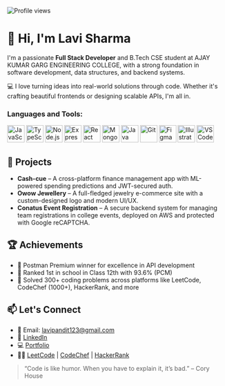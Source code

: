 ![Profile views](https://komarev.com/ghpvc/?username=dev-Lavi&label=Profile%20views&color=0e75b6&style=flat)

# 👋 Hi, I'm Lavi Sharma

I'm a passionate **Full Stack Developer** and B.Tech CSE student at AJAY KUMAR GARG ENGINEERING COLLEGE, with a strong foundation in software development, data structures, and backend systems.

💻 I love turning ideas into real-world solutions through code. Whether it's crafting beautiful frontends or designing scalable APIs, I'm all in.

<h3>Languages and Tools:</h3> 

<p align="left">
  <img src="https://cdn.jsdelivr.net/gh/devicons/devicon/icons/javascript/javascript-original.svg" alt="JavaScript" width="40" height="40"/>
  <img src="https://cdn.jsdelivr.net/gh/devicons/devicon/icons/typescript/typescript-original.svg" alt="TypeScript" width="40" height="40"/>
  <img src="https://cdn.jsdelivr.net/gh/devicons/devicon/icons/nodejs/nodejs-original.svg" alt="Node.js" width="40" height="40"/>
  <img src="https://cdn.jsdelivr.net/gh/devicons/devicon/icons/express/express-original.svg" alt="Express" width="40" height="40"/>
  <img src="https://cdn.jsdelivr.net/gh/devicons/devicon/icons/react/react-original.svg" alt="React" width="40" height="40"/>
  <img src="https://cdn.jsdelivr.net/gh/devicons/devicon/icons/mongodb/mongodb-original.svg" alt="MongoDB" width="40" height="40"/>
  <img src="https://cdn.jsdelivr.net/gh/devicons/devicon/icons/java/java-original.svg" alt="Java" width="40" height="40"/>
  <img src="https://cdn.jsdelivr.net/gh/devicons/devicon/icons/git/git-original.svg" alt="Git" width="40" height="40"/>
  <img src="https://cdn.jsdelivr.net/gh/devicons/devicon/icons/figma/figma-original.svg" alt="Figma" width="40" height="40"/>
  <img src="https://cdn.jsdelivr.net/gh/devicons/devicon/icons/illustrator/illustrator-line.svg" alt="Illustrator" width="40" height="40"/>
  <img src="https://cdn.jsdelivr.net/gh/devicons/devicon/icons/vscode/vscode-original.svg" alt="VS Code" width="40" height="40"/>
</p>




## 🚀 Projects
- **Cash-cue** – A cross-platform finance management app with ML-powered spending predictions and JWT-secured auth.
- **Owow Jewellery** – A full-fledged jewelry e-commerce site with a custom-designed logo and modern UI/UX.
- **Conatus Event Registration** – A secure backend system for managing team registrations in college events, deployed on AWS and protected with Google reCAPTCHA.

## 🏆 Achievements
- 🏅 Postman Premium winner for excellence in API development
- 🥇 Ranked 1st in school in Class 12th with 93.6% (PCM)
- 🧠 Solved 300+ coding problems across platforms like LeetCode, CodeChef (1000+), HackerRank, and more

## 📫 Let's Connect
- 📧 Email: [lavipandit123@gmail.com](mailto:lavipandit123@gmail.com)  
- 🔗 [LinkedIn](https://www.linkedin.com/in/lavi-sharma-332a6a327/)  
- 💻 [Portfolio]()  
- 👨‍💻 [LeetCode](https://leetcode.com/u/Lavi10/) | [CodeChef](https://www.codechef.com/users/lavi_dev) | [HackerRank](https://www.hackerrank.com/profile/lavipandit123)

> “Code is like humor. When you have to explain it, it’s bad.” – Cory House
